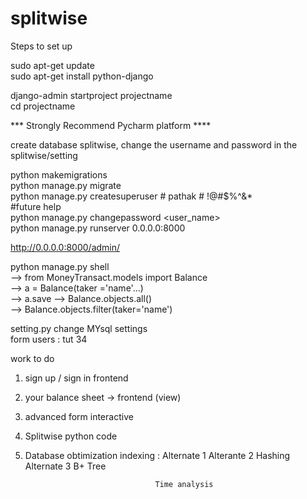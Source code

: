 # splitwise

Steps to set up  

sudo apt-get update  
sudo apt-get install python-django  

django-admin startproject projectname  
cd projectname  

*** Strongly Recommend Pycharm platform ****

create database splitwise, change the username and password in the splitwise/setting

python makemigrations  
python manage.py migrate  
python manage.py createsuperuser      #<username> pathak #<password> !@#$%^&*  
#future help   
python manage.py changepassword <user_name>  
python manage.py runserver 0.0.0.0:8000  

http://0.0.0.0:8000/admin/


python manage.py shell   
--> from MoneyTransact.models import Balance  
--> a = Balance(taker ='name'...)  
--> a.save
--> Balance.objects.all()  
--> Balance.objects.filter(taker='name')  


setting.py change MYsql settings  
form users : tut 34




work to do 
1) sign up / sign in frontend 
2) your balance sheet  -> frontend (view)
3) advanced form interactive 
4) Splitwise python code 
5) Database obtimization indexing : Alternate 1 
									Alterante 2    Hashing 
									Alternate 3	   B+ Tree 	

									Time analysis 
									